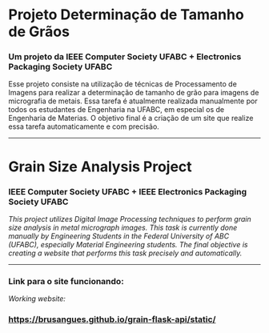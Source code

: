 # **Projeto Determinação de Tamanho de Grãos**
### Um projeto da IEEE Computer Society UFABC + Electronics Packaging Society UFABC

Esse projeto consiste na utilização de técnicas de Processamento de Imagens para realizar a determinação de tamanho de grão para imagens de micrografia de metais. Essa tarefa é atualmente realizada manualmente por todos os estudantes de Engenharia na UFABC, em especial os de Engenharia de Materias. O objetivo final é a criação de um site que realize essa tarefa automaticamente e com precisão.
___
# **Grain Size Analysis Project**
### IEEE Computer Society UFABC + IEEE Electronics Packaging Society UFABC
*This project utilizes Digital Image Processing techniques to perform grain size analysis in metal micrograph images. This task is currently done manually by Engineering Students in the Federal University of ABC (UFABC), especially Material Engineering students. The final objective is creating a website that performs this task precisely and automatically.*
___
### Link para o site funcionando:
*Working website:*
### https://brusangues.github.io/grain-flask-api/static/